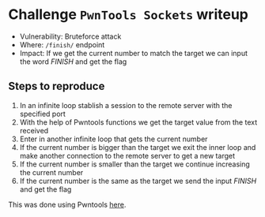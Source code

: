 # Challenge `PwnTools Sockets` writeup

- Vulnerability: Bruteforce attack
- Where: `/finish/` endpoint
- Impact: If we get the current number to match the target we can input the word *FINISH* and get the flag

## Steps to reproduce

1. In an infinite loop stablish a session to the remote server with the specified port
2. With the help of Pwntools functions we get the target value from the text received
3. Enter in another infinite loop that gets the current number
4. If the current number is bigger than the target we exit the inner loop and make another connection to the remote server to get a new target
5. If the current number is smaller than the target we continue increasing the current number
6. If the current number is the same as the target we send the input *FINISH* and get the flag

This was done using Pwntools [here](https://gitlab.rnl.tecnico.ulisboa.pt/ssof2223/writeups/ist193342/-/blob/master/lab2/pwntools_sockets.py).



